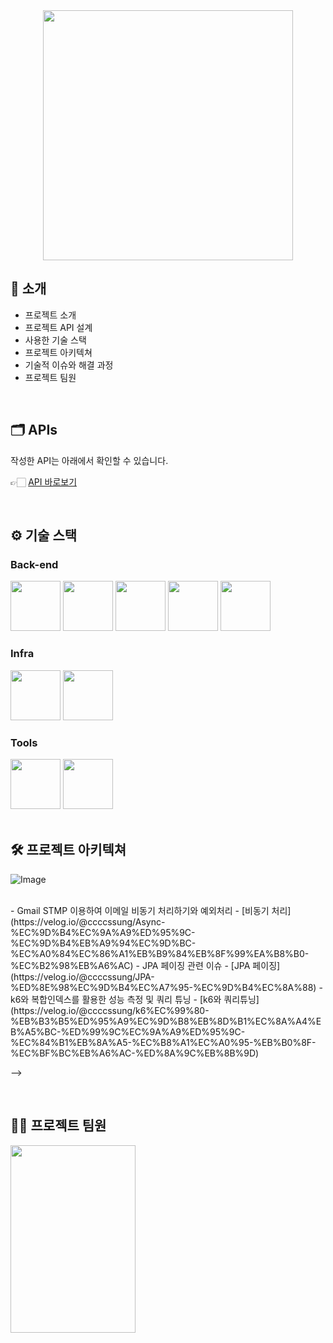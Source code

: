 <div align="center">

<!-- logo -->

<img src="https://user-images.githubusercontent.com/80824750/208554611-f8277015-12e8-48d2-b2cc-d09d67f03c02.png" width="400"/>


</div> 

## 📝 소개

- 프로젝트 소개
- 프로젝트 API 설계
- 사용한 기술 스택
- 프로젝트 아키텍쳐
- 기술적 이슈와 해결 과정
- 프로젝트 팀원



<br />




## 🗂️ APIs
작성한 API는 아래에서 확인할 수 있습니다.

👉🏻 [API 바로보기]([/backend/APIs.md](https://www.notion.so/rest-api-a42b3300c8884c6a86ef56fccb14264c))


<br />

## ⚙ 기술 스택
### Back-end
<div>
<img src="https://github.com/yewon-Noh/readme-template/blob/main/skills/Java.png?raw=true" width="80">
<img src="https://github.com/yewon-Noh/readme-template/blob/main/skills/SpringBoot.png?raw=true" width="80">
<img src="https://github.com/yewon-Noh/readme-template/blob/main/skills/SpringSecurity.png?raw=true" width="80">
<img src="https://github.com/yewon-Noh/readme-template/blob/main/skills/SpringDataJPA.png?raw=true" width="80">
<img src="https://github.com/yewon-Noh/readme-template/blob/main/skills/Mysql.png?raw=true" width="80">
</div>

### Infra
<div>
<img src="https://github.com/yewon-Noh/readme-template/blob/main/skills/AWSEC2.png?raw=true" width="80">
<img src="https://github.com/yewon-Noh/readme-template/blob/main/skills/Mysql.png?raw=true" width="80">
</div>

### Tools
<div>
<img src="https://github.com/yewon-Noh/readme-template/blob/main/skills/Github.png?raw=true" width="80">
<img src="https://github.com/yewon-Noh/readme-template/blob/main/skills/Notion.png?raw=true" width="80">
</div>

<br />

## 🛠️ 프로젝트 아키텍쳐
![Image](https://github.com/user-attachments/assets/8516ab80-22d5-441a-8188-562b615610cc)



<br />
<!--
## 🤔 기술적 이슈와 해결 과정
<!-- - Firebase 토큰 유효기간 관련 이슈
    - [FIrebase 토큰관리를 어떻게 해야할까?](https://velog.io/@ccccssung/FCM-%ED%86%A0%ED%81%B0%EA%B4%80%EB%A6%AC%EB%A5%BC-%EC%96%B4%EB%96%BB%EA%B2%8C-%ED%95%B4%EC%95%BC%ED%95%A0%EA%B9%8C) -->
- Gmail STMP 이용하여 이메일 비동기 처리하기와 예외처리
    - [비동기 처리](https://velog.io/@ccccssung/Async-%EC%9D%B4%EC%9A%A9%ED%95%9C-%EC%9D%B4%EB%A9%94%EC%9D%BC-%EC%A0%84%EC%86%A1%EB%B9%84%EB%8F%99%EA%B8%B0-%EC%B2%98%EB%A6%AC)
    <!-- - [비동기 예외처리](https://velog.io/@ccccssung/SSE-%EB%B0%A9%EC%8B%9D%EC%9D%84-%ED%99%9C%EC%9A%A9%ED%95%9C-%EB%B9%84%EB%8F%99%EA%B8%B0-%EC%98%88%EC%99%B8%EC%B2%98%EB%A6%AC) -->
- JPA 페이징 관련 이슈
    - [JPA 페이징](https://velog.io/@ccccssung/JPA-%ED%8E%98%EC%9D%B4%EC%A7%95-%EC%9D%B4%EC%8A%88)
- k6와 복합인덱스를 활용한 성능 측정 및 쿼리 튜닝
    - [k6와 쿼리튜닝](https://velog.io/@ccccssung/k6%EC%99%80-%EB%B3%B5%ED%95%A9%EC%9D%B8%EB%8D%B1%EC%8A%A4%EB%A5%BC-%ED%99%9C%EC%9A%A9%ED%95%9C-%EC%84%B1%EB%8A%A5-%EC%B8%A1%EC%A0%95-%EB%B0%8F-%EC%BF%BC%EB%A6%AC-%ED%8A%9C%EB%8B%9D)

    
-->

<br />

## 💁‍♂️ 프로젝트 팀원
<img src="https://github.com/user-attachments/assets/7671baa8-20d3-4eeb-b3f7-e23bab3eb5be"  width="200" height="300"/>

